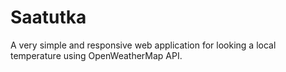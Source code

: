 # Saatutka
A very simple and responsive web application for looking a local temperature using OpenWeatherMap API.
